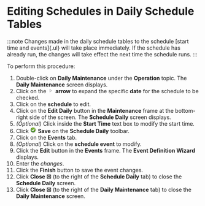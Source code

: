 # Editing Schedules in Daily Schedule Tables

:::note
Changes made in the daily schedule tables to the schedule [start time and events]{.ul} will take place immediately. If the schedule has already run, the changes will take effect the next time the schedule runs.
:::

To perform this procedure:

1. Double-click on **Daily Maintenance** under the **Operation** topic.
    The **Daily Maintenance** screen displays.
2. Click on the ![](../../../Resources/Images/EM/EMarrowtoexpand.png)
    **arrow** to expand the specific **date** for the schedule to be
    checked.
3. Click on the **schedule** to edit.
4. Click on the **Edit Daily** button in the **Maintenance** frame at
    the bottom-right side of the screen. The **Schedule Daily** screen
    displays.
5. *(Optional)* Click inside the **Start Time** text
    box to modify the start time.
6. Click ![Save     icon](../../../Resources/Images/EM/EMsave.png "Save icon") **Save**
    on the **Schedule Daily** toolbar.
7. Click on the **Events** tab.
8. *(Optional)* Click on the **schedule event** to
    modify.
9. Click the **Edit** button in the **Events** frame. The **Event
    Definition Wizard** displays.
10. Enter the *changes*.
11. Click the **Finish** button to save the event changes.
12. Click **Close ☒** (to the right of the **Schedule Daily** tab) to
    close the **Schedule Daily** screen.
13. Click **Close ☒** (to the right of the **Daily Maintenance** tab) to
    close the **Daily Maintenance** screen.
